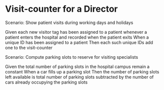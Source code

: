 # Visit-counter for a Director

Scenario: Show patient visits during working days and holidays

  Given each new visitor tag has been assigned to a patient
  whenever a patient enters the hospital and recorded when
  the patient exits
  When a unique ID has been assigned to a patient
  Then each such unique IDs add one to the visit-counter

Scenario: Compute parking slots to reserve for visiting specialists

  Given the total number of parking slots in the
  hospital campus remain a constant
  When a car fills up a parking slot
  Then the number of parking slots left available is total
  number of parking slots subtracted by the number of cars
  already occupying the parking slots
  
